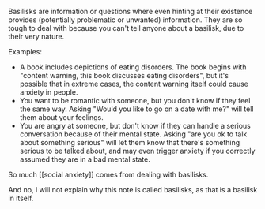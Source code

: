 Basilisks are information or questions where even hinting at their existence provides (potentially problematic or unwanted) information. They are so tough to deal with because you can't tell anyone about a basilisk, due to their very nature.

Examples: 

 - A book includes depictions of eating disorders. The book begins with "content warning, this book discusses eating disorders", but it's possible that in extreme cases, the content warning itself could cause anxiety in people.
 - You want to be romantic with someone, but you don't know if they feel the same way. Asking "Would you like to go on a date with me?" will tell them about your feelings.
 - You are angry at someone, but don't know if they can handle a serious conversation because of their mental state. Asking "are you ok to talk about something serious" will let them know that there's something serious to be talked about, and may even trigger anxiety if you correctly assumed they are in a bad mental state.

So much [[social anxiety]] comes from dealing with basilisks.

And no, I will not explain why this note is called basilisks, as that is a basilisk in itself.
